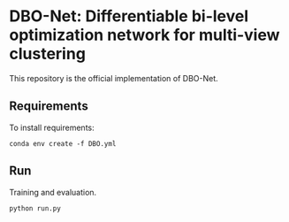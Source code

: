 
# DBO-Net: Differentiable bi-level optimization network for multi-view clustering

This repository is the official implementation of DBO-Net.

## Requirements

To install requirements:

```
conda env create -f DBO.yml
```


## Run

Training and evaluation.

```run
python run.py
```

